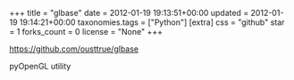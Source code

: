+++
title = "glbase"
date = 2012-01-19 19:13:51+00:00
updated = 2012-01-19 19:14:21+00:00
taxonomies.tags = ["Python"]
[extra]
css = "github"
star = 1
forks_count = 0
license = "None"
+++

<https://github.com/ousttrue/glbase>

pyOpenGL utility
